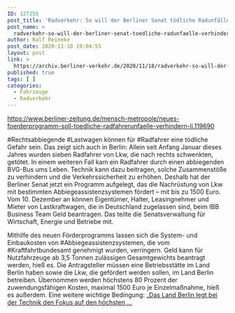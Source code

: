```yaml
---
ID: 127255
post_title: 'Radverkehr: So will der Berliner Senat tödliche Radunfälle verhindern Immer wieder sterben Menschen, weil Lkw-Fahrer beim Abbiegen Radfahrer übersehen., aus Berliner Zeitung'
post_name: >
  radverkehr-so-will-der-berliner-senat-toedliche-radunfaelle-verhindern-immer-wieder-sterben-menschen-weil-lkw-fahrer-beim-abbiegen-radfahrer-uebersehen-aus-berliner-zeitung
author: Ralf Reineke
post_date: 2020-11-18 19:04:55
layout: post
link: >
  https://archiv.berliner-verkehr.de/2020/11/18/radverkehr-so-will-der-berliner-senat-toedliche-radunfaelle-verhindern-immer-wieder-sterben-menschen-weil-lkw-fahrer-beim-abbiegen-radfahrer-uebersehen-aus-berliner-zeitung/
published: true
tags: [ ]
categories:
  - Fahrzeuge
  - Radverkehr
---
```

https://www.berliner-zeitung.de/mensch-metropole/neues-foerderprogramm-soll-toedliche-radfahrerunfaelle-verhindern-li.119690

#Rechtsabbiegende #Lastwagen können für #Radfahrer eine tödliche Gefahr sein. Das zeigt sich auch in Berlin: Allein seit Anfang Januar dieses Jahres wurden sieben Radfahrer von Lkw, die nach rechts schwenkten, getötet. In einem weiteren Fall kam ein Radfahrer durch einen abbiegenden BVG-Bus ums Leben. Technik kann dazu beitragen, solche Zusammenstöße zu verhindern und die Verkehrssicherheit zu erhöhen. Deshalb hat der Berliner Senat jetzt ein Programm aufgelegt, das die Nachrüstung von Lkw mit bestimmten Abbiegeassistenzsystemen fördert – mit bis zu 1500 Euro. Vom 10. Dezember an können Eigentümer, Halter, Leasingnehmer und Mieter von Lastkraftwagen, die in Deutschland zugelassen sind, beim IBB Business Team Geld beantragen. Das teilte die Senatsverwaltung für Wirtschaft, Energie und Betriebe mit.

Mithilfe des neuen Förderprogramms lassen sich die System- und Einbaukosten von #Abbiegeassistenzsystemen, die vom #Kraftfahrtbundesamt genehmigt wurden, verringern. Geld kann für Nutzfahrzeuge ab 3,5 Tonnen zulässigen Gesamtgewichts beantragt werden, hieß es. Die Antragsteller müssen eine Betriebsstätte im Land Berlin haben sowie die Lkw, die gefördert werden sollen, im Land Berlin betreiben. Übernommen werden höchstens 80 Prozent der zuwendungsfähigen Kosten, maximal 1500 Euro je Einzelmaßnahme, hieß es außerdem. Eine weitere wichtige Bedingung: „<a href="https://www.berliner-zeitung.de/mensch-metropole/neues-foerderprogramm-soll-toedliche-radfahrerunfaelle-verhindern-li.119690">Das Land Berlin legt bei der Technik den Fokus auf den höchsten ...</a>